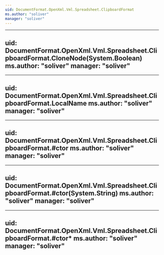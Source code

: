```yaml
---
uid: DocumentFormat.OpenXml.Vml.Spreadsheet.ClipboardFormat
ms.author: "soliver"
manager: "soliver"
---
```


---
uid: DocumentFormat.OpenXml.Vml.Spreadsheet.ClipboardFormat.CloneNode(System.Boolean)
ms.author: "soliver"
manager: "soliver"
---

---
uid: DocumentFormat.OpenXml.Vml.Spreadsheet.ClipboardFormat.LocalName
ms.author: "soliver"
manager: "soliver"
---

---
uid: DocumentFormat.OpenXml.Vml.Spreadsheet.ClipboardFormat.#ctor
ms.author: "soliver"
manager: "soliver"
---

---
uid: DocumentFormat.OpenXml.Vml.Spreadsheet.ClipboardFormat.#ctor(System.String)
ms.author: "soliver"
manager: "soliver"
---

---
uid: DocumentFormat.OpenXml.Vml.Spreadsheet.ClipboardFormat.#ctor*
ms.author: "soliver"
manager: "soliver"
---
